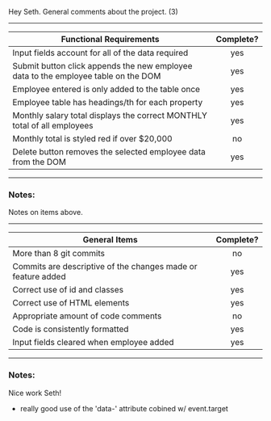 Hey Seth. General comments about the project. (3)

---

| Functional Requirements                                                            | Complete? |
| ---------------------------------------------------------------------------------- | :-------: |
| Input fields account for all of the data required                                  |    yes    |
| Submit button click appends the new employee data to the employee table on the DOM |    yes    |
| Employee entered is only added to the table once                                   |    yes    |
| Employee table has headings/th for each property                                   |    yes    |
| Monthly salary total displays the correct MONTHLY total of all employees           |    yes    |
| Monthly total is styled red if over $20,000                                        |    no     |
| Delete button removes the selected employee data from the DOM                      |    yes    |

---

### Notes:

Notes on items above.

---

| General Items                                                | Complete? |
| ------------------------------------------------------------ | :-------: |
| More than 8 git commits                                      |    no     |
| Commits are descriptive of the changes made or feature added |    yes    |
| Correct use of id and classes                                |    yes    |
| Correct use of HTML elements                                 |    yes    |
| Appropriate amount of code comments                          |    no     |
| Code is consistently formatted                               |    yes    |
| Input fields cleared when employee added                     |    yes    |

---

### Notes:

Nice work Seth!

- really good use of the 'data-' attribute cobined w/ event.target
